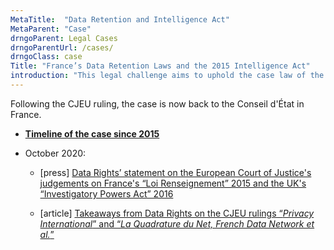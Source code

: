 ```yaml
---
MetaTitle:  "Data Retention and Intelligence Act"
MetaParent: "Case"
drngoParent: Legal Cases
drngoParentUrl: /cases/
drngoClass: case 
Title: "France’s Data Retention Laws and the 2015 Intelligence Act"
introduction: "This legal challenge aims to uphold the case law of the Court of Justice of the EU on bulk data retention and real-time analysis in France."
---
```



Following the CJEU ruling, the case is now back to the Conseil d'État in France. 

 - **[Timeline of the case since 2015](timeline)**

 - October 2020:
 
     * [press] [Data Rights’ statement on the European Court of Justice's judgements on France's “Loi Renseignement” 2015 and the UK's “Investigatory Powers Act” 2016](/news/2020-10-06-eucj-mass-surveillance-data-retention/)

      * [article] [Takeaways from Data Rights on the CJEU rulings “<em>Privacy International</em>” and “<em>La Quadrature du Net, French Data Network et al.</em>”](2020-10-eucj-takeaways)
